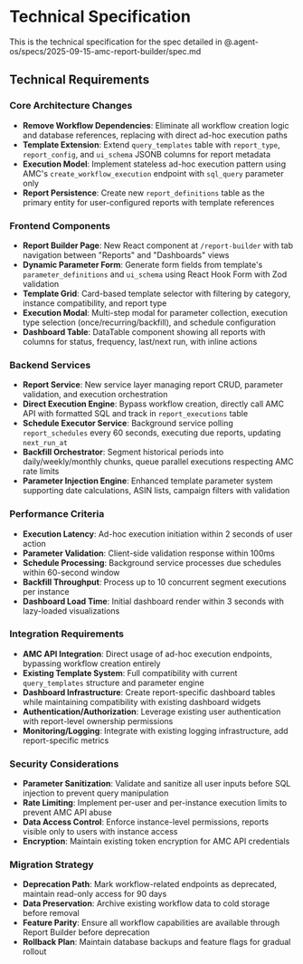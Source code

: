 # Technical Specification

This is the technical specification for the spec detailed in @.agent-os/specs/2025-09-15-amc-report-builder/spec.md

## Technical Requirements

### Core Architecture Changes
- **Remove Workflow Dependencies**: Eliminate all workflow creation logic and database references, replacing with direct ad-hoc execution paths
- **Template Extension**: Extend `query_templates` table with `report_type`, `report_config`, and `ui_schema` JSONB columns for report metadata
- **Execution Model**: Implement stateless ad-hoc execution pattern using AMC's `create_workflow_execution` endpoint with `sql_query` parameter only
- **Report Persistence**: Create new `report_definitions` table as the primary entity for user-configured reports with template references

### Frontend Components
- **Report Builder Page**: New React component at `/report-builder` with tab navigation between "Reports" and "Dashboards" views
- **Dynamic Parameter Form**: Generate form fields from template's `parameter_definitions` and `ui_schema` using React Hook Form with Zod validation
- **Template Grid**: Card-based template selector with filtering by category, instance compatibility, and report type
- **Execution Modal**: Multi-step modal for parameter collection, execution type selection (once/recurring/backfill), and schedule configuration
- **Dashboard Table**: DataTable component showing all reports with columns for status, frequency, last/next run, with inline actions

### Backend Services
- **Report Service**: New service layer managing report CRUD, parameter validation, and execution orchestration
- **Direct Execution Engine**: Bypass workflow creation, directly call AMC API with formatted SQL and track in `report_executions` table
- **Schedule Executor Service**: Background service polling `report_schedules` every 60 seconds, executing due reports, updating `next_run_at`
- **Backfill Orchestrator**: Segment historical periods into daily/weekly/monthly chunks, queue parallel executions respecting AMC rate limits
- **Parameter Injection Engine**: Enhanced template parameter system supporting date calculations, ASIN lists, campaign filters with validation

### Performance Criteria
- **Execution Latency**: Ad-hoc execution initiation within 2 seconds of user action
- **Parameter Validation**: Client-side validation response within 100ms
- **Schedule Processing**: Background service processes due schedules within 60-second window
- **Backfill Throughput**: Process up to 10 concurrent segment executions per instance
- **Dashboard Load Time**: Initial dashboard render within 3 seconds with lazy-loaded visualizations

### Integration Requirements
- **AMC API Integration**: Direct usage of ad-hoc execution endpoints, bypassing workflow creation entirely
- **Existing Template System**: Full compatibility with current `query_templates` structure and parameter engine
- **Dashboard Infrastructure**: Create report-specific dashboard tables while maintaining compatibility with existing dashboard widgets
- **Authentication/Authorization**: Leverage existing user authentication with report-level ownership permissions
- **Monitoring/Logging**: Integrate with existing logging infrastructure, add report-specific metrics

### Security Considerations
- **Parameter Sanitization**: Validate and sanitize all user inputs before SQL injection to prevent query manipulation
- **Rate Limiting**: Implement per-user and per-instance execution limits to prevent AMC API abuse
- **Data Access Control**: Enforce instance-level permissions, reports visible only to users with instance access
- **Encryption**: Maintain existing token encryption for AMC API credentials

### Migration Strategy
- **Deprecation Path**: Mark workflow-related endpoints as deprecated, maintain read-only access for 90 days
- **Data Preservation**: Archive existing workflow data to cold storage before removal
- **Feature Parity**: Ensure all workflow capabilities are available through Report Builder before deprecation
- **Rollback Plan**: Maintain database backups and feature flags for gradual rollout